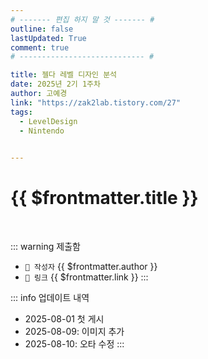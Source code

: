 ```yaml
---
# ------- 편집 하지 말 것 ------- #
outline: false
lastUpdated: True
comment: true
# ---------------------------- #

title: 젤다 레벨 디자인 분석
date: 2025년 2기 1주차
author: 고예경
link: "https://zak2lab.tistory.com/27"
tags:
  - LevelDesign
  - Nintendo
  

---
```


# {{ $frontmatter.title }}

<br>

<!-- 여기는 냅두기 -->
::: warning 제출함
 - `🥳 작성자` {{ $frontmatter.author }}
 - `🔗 링크` <a :href="$frontmatter.link" target="_blank" rel="noopener"> {{ $frontmatter.link }} </a>
::: 

<!-- 업데이트 사항 등 필요한 내용 아래부터 자유롭게 사용 -->
::: info 업데이트 내역
- 2025-08-01 첫 게시  
- 2025-08-09: 이미지 추가  
- 2025-08-10: 오타 수정
:::

